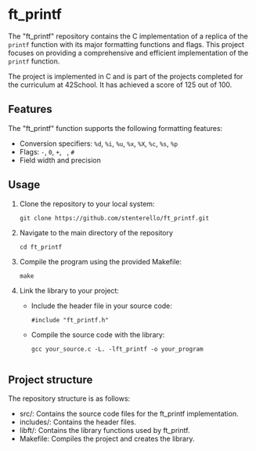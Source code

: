 # ft_printf

The "ft_printf" repository contains the C implementation of a replica of the `printf` function with its major formatting functions and flags. This project focuses on providing a comprehensive and efficient implementation of the `printf` function.

The project is implemented in C and is part of the projects completed for the curriculum at 42School. It has achieved a score of 125 out of 100.

## Features

The "ft_printf" function supports the following formatting features:

- Conversion specifiers: `%d`, `%i`, `%u`, `%x`, `%X`, `%c`, `%s`, `%p`
- Flags: `-`, `0`, `+`, ` `, `#`
- Field width and precision

## Usage

1. Clone the repository to your local system:

   ```shell
   git clone https://github.com/stenterello/ft_printf.git

2. Navigate to the main directory of the repository

   ```shell
   cd ft_printf

3. Compile the program using the provided Makefile:

   ```shell
   make

4. Link the library to your project:
    - Include the header file in your source code:
		```shell
		#include "ft_printf.h"
	- Compile the source code with the library:
		```shell
		gcc your_source.c -L. -lft_printf -o your_program


## Project structure 

The repository structure is as follows:

- src/: Contains the source code files for the ft_printf implementation.
- includes/: Contains the header files.
- libft/: Contains the library functions used by ft_printf.
- Makefile: Compiles the project and creates the library.